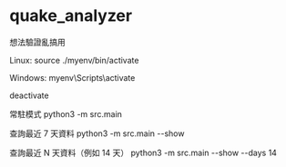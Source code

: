 # quake_analyzer
想法驗證亂搞用

Linux:
source ./myenv/bin/activate

Windows:
myenv\Scripts\activate

deactivate

常駐模式
python3 -m src.main

查詢最近 7 天資料
python3 -m src.main --show

查詢最近 N 天資料（例如 14 天）
python3 -m src.main --show --days 14



